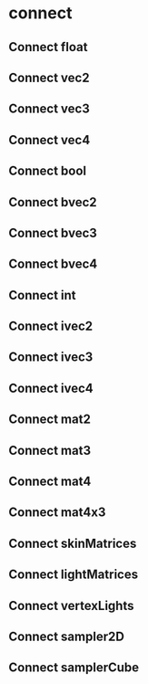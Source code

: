 # connect

## Connect float

## Connect vec2

## Connect vec3

## Connect vec4

## Connect bool

## Connect bvec2

## Connect bvec3

## Connect bvec4

## Connect int

## Connect ivec2

## Connect ivec3

## Connect ivec4

## Connect mat2

## Connect mat3

## Connect mat4

## Connect mat4x3

## Connect skinMatrices

## Connect lightMatrices

## Connect vertexLights

## Connect sampler2D

## Connect samplerCube

